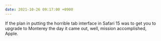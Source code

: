 ```yaml
---
date: 2021-10-26 09:17:00 +0900
---
```


If the plan in putting the horrible tab interface in Safari 15 was to get you to upgrade to Monterey the day it came out, well, mission accomplished, Apple.
